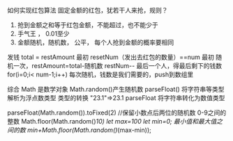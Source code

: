 如何实现红包算法
固定金额的红包，犹若干人来抢，规则？
1. 抢到金额之和等于红包金额，不能超过，也不能少于
2. 手气王 ， 0.01至少
3. 金额随机，随机数， 公平， 每个人抢到金额的概率要相同

发钱    total  = restAmount 最初
resetNum（发出去红包的数量）==num 最初
随机一次，restAmount=total-随机数
restNum--
最后一个人，得最后剩下的钱数 for(i=0;i< num-1;i++)
每次随机，钱数是我们需要的，push到数组里

综合
Math 是数学对象
Math.random()产生随机数
parseFloat() 将字符串等类型 解析为浮点数类型
类型的转换 "23.1"=>23.1 parseFloat 将字符串转化为数值类型

parseFloat(Math.random()).toFixed(2) //保留小数点后两位的随机数
0-9之间的整数 Math.floor(Math.random()*10)
let max=100
let min=0;
最小值和最大值之间的数
min+Math.floor(Math.random()*(max-min));
